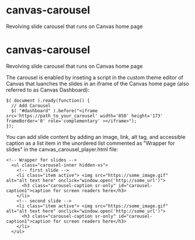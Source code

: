 # canvas-carousel
Revolving slide carousel that runs on Canvas home page

# canvas-carousel
Revolving slide carousel that runs on Canvas home page

The carousel is enabled by inseting a script in the custom theme editor of Canvas that luanches the slides in an iframe of the Canvas home page (also referred to as Canvas Dashboard):
```
$( document ).ready(function() {
  // Add Carousel
  $( "#dashboard" ).before("<iframe src='https://path_to_your_carousel' width='850' height='173' frameBorder='0' role='complementary' ></iframe>");
});
```

You can add slide content by adding an image, link, alt tag, and accessible caption as a list item in the unordered list commented as "Wrapper for slides" in the canvas_carousel_player.html file:
```
<!-- Wrapper for slides -->
  <ul class="carousel-inner hidden-xs">
    <!-- first slide -->
    <li class="item active"> <img src="https://some_image.gif" alt="alt text here" onclick="window.open('http://some_url')">
      <h3 class="carousel-caption sr-only" id="carousel-caption1">caption for screen readers here</h3>
    </li>
    <!-- second slide -->
    <li class="item active"> <img src="https://some_image.gif" alt="alt text here" onclick="window.open('http://some_url')">
      <h3 class="carousel-caption sr-only" id="carousel-caption1">caption for screen readers here</h3>
    </li>
  </ul>
```
